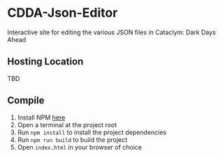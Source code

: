 # CDDA-Json-Editor
Interactive site for editing the various JSON files in Cataclym: Dark Days Ahead

## Hosting Location
TBD

## Compile
1. Install NPM [here](https://www.npmjs.com/get-npm)
2. Open a terminal at the project root
3. Run `npm install` to install the project dependencies
4. Run `npm run build` to build the project
5. Open `index.html` in your browser of choice
